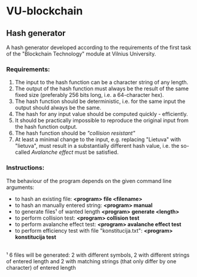 # VU-blockchain
## Hash generator
A hash generator developed according to the requirements of the first task of the "Blockchain Technology" module at Vilnius University.
### Requirements:
1. The input to the hash function can be a character string of any length.
2. The output of the hash function must always be the result of the same fixed size (preferably 256 bits long, i.e. a 64-character hex).
3. The hash function should be deterministic, i.e. for the same input the output should always be the same.
4. The hash for any input value should be computed quickly - efficiently.
5. It should be practically impossible to reproduce the original input from the hash function output.
6. The hash function should be *"collision resistant"*
7. At least a minimal change to the input, e.g. replacing "Lietuva" with "lietuva", must result in a substantially different hash value, i.e. the so-called *Avalanche effect* must be satisfied.
### Instructions:
The behaviour of the program depends on the given command line arguments:
- to hash an existing file: **&lt;program&gt; file &lt;filename&gt;**
- to hash an manually entered string: **&lt;program&gt; manual**
- to generate files¹ of wanted length **&lt;program&gt; generate &lt;length&gt;**
- to perform collision test: **&lt;program&gt; collision test**
- to perform avalanche effect test: **&lt;program&gt; avalanche effect test**
- to perform efficiency test with file "konstitucija.txt": **&lt;program&gt; konstitucija test**<br>
<br>
  ¹ 6 files will be generated: 2 with different symbols, 2 with different strings of entered length and 2 with matching strings (that only differ by one character) of entered length
